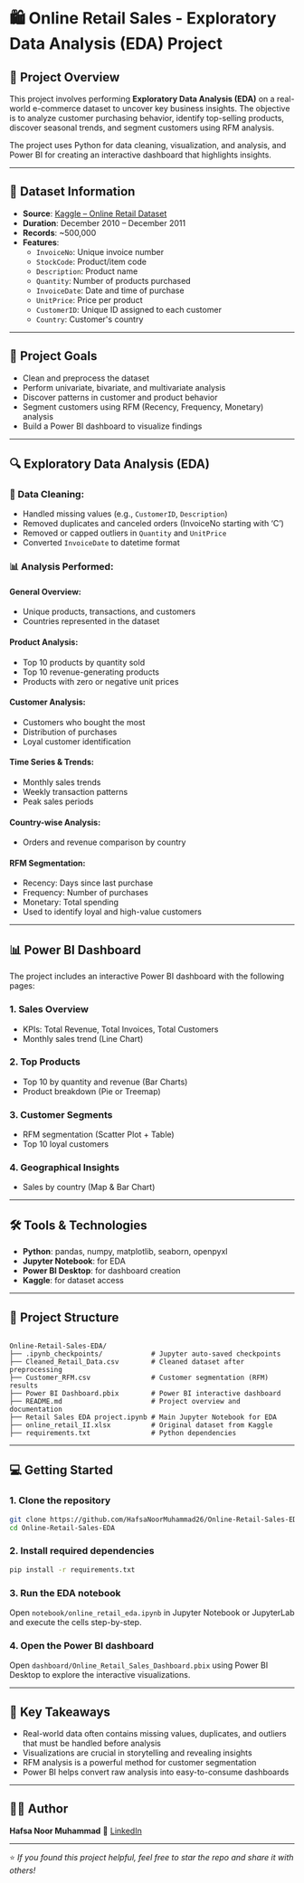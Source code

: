 # 🛍️ Online Retail Sales - Exploratory Data Analysis (EDA) Project

## 📌 Project Overview

This project involves performing **Exploratory Data Analysis (EDA)** on a real-world e-commerce dataset to uncover key business insights. The objective is to analyze customer purchasing behavior, identify top-selling products, discover seasonal trends, and segment customers using RFM analysis.

The project uses Python for data cleaning, visualization, and analysis, and Power BI for creating an interactive dashboard that highlights insights.

---

## 📁 Dataset Information

- **Source**: [Kaggle – Online Retail Dataset](https://www.kaggle.com/datasets/lakshmi25npathi/online-retail-dataset)
- **Duration**: December 2010 – December 2011
- **Records**: ~500,000
- **Features**:
  - `InvoiceNo`: Unique invoice number
  - `StockCode`: Product/item code
  - `Description`: Product name
  - `Quantity`: Number of products purchased
  - `InvoiceDate`: Date and time of purchase
  - `UnitPrice`: Price per product
  - `CustomerID`: Unique ID assigned to each customer
  - `Country`: Customer's country

---

## 🎯 Project Goals

- Clean and preprocess the dataset
- Perform univariate, bivariate, and multivariate analysis
- Discover patterns in customer and product behavior
- Segment customers using RFM (Recency, Frequency, Monetary) analysis
- Build a Power BI dashboard to visualize findings

---

## 🔍 Exploratory Data Analysis (EDA)

### 🧼 Data Cleaning:
- Handled missing values (e.g., `CustomerID`, `Description`)
- Removed duplicates and canceled orders (InvoiceNo starting with ‘C’)
- Removed or capped outliers in `Quantity` and `UnitPrice`
- Converted `InvoiceDate` to datetime format

### 📊 Analysis Performed:

#### General Overview:
- Unique products, transactions, and customers
- Countries represented in the dataset

#### Product Analysis:
- Top 10 products by quantity sold
- Top 10 revenue-generating products
- Products with zero or negative unit prices

#### Customer Analysis:
- Customers who bought the most
- Distribution of purchases
- Loyal customer identification

#### Time Series & Trends:
- Monthly sales trends
- Weekly transaction patterns
- Peak sales periods

#### Country-wise Analysis:
- Orders and revenue comparison by country

#### RFM Segmentation:
- Recency: Days since last purchase
- Frequency: Number of purchases
- Monetary: Total spending
- Used to identify loyal and high-value customers

---

## 📊 Power BI Dashboard

The project includes an interactive Power BI dashboard with the following pages:

### 1. Sales Overview
- KPIs: Total Revenue, Total Invoices, Total Customers
- Monthly sales trend (Line Chart)

### 2. Top Products
- Top 10 by quantity and revenue (Bar Charts)
- Product breakdown (Pie or Treemap)

### 3. Customer Segments
- RFM segmentation (Scatter Plot + Table)
- Top 10 loyal customers

### 4. Geographical Insights
- Sales by country (Map & Bar Chart)

---

## 🛠️ Tools & Technologies

- **Python**: pandas, numpy, matplotlib, seaborn, openpyxl
- **Jupyter Notebook**: for EDA
- **Power BI Desktop**: for dashboard creation
- **Kaggle**: for dataset access

---

## 📁 Project Structure

```

Online-Retail-Sales-EDA/
├── .ipynb_checkpoints/            # Jupyter auto-saved checkpoints
├── Cleaned_Retail_Data.csv        # Cleaned dataset after preprocessing
├── Customer_RFM.csv               # Customer segmentation (RFM) results
├── Power BI Dashboard.pbix        # Power BI interactive dashboard
├── README.md                      # Project overview and documentation
├── Retail Sales EDA project.ipynb # Main Jupyter Notebook for EDA
├── online_retail_II.xlsx          # Original dataset from Kaggle
├── requirements.txt               # Python dependencies

````

---

## 💻 Getting Started

### 1. Clone the repository

```bash
git clone https://github.com/HafsaNoorMuhammad26/Online-Retail-Sales-EDA.git
cd Online-Retail-Sales-EDA
````

### 2. Install required dependencies

```bash
pip install -r requirements.txt
```

### 3. Run the EDA notebook

Open `notebook/online_retail_eda.ipynb` in Jupyter Notebook or JupyterLab and execute the cells step-by-step.

### 4. Open the Power BI dashboard

Open `dashboard/Online_Retail_Sales_Dashboard.pbix` using Power BI Desktop to explore the interactive visualizations.

---

## 📌 Key Takeaways

* Real-world data often contains missing values, duplicates, and outliers that must be handled before analysis
* Visualizations are crucial in storytelling and revealing insights
* RFM analysis is a powerful method for customer segmentation
* Power BI helps convert raw analysis into easy-to-consume dashboards

---

## 🙋‍♀️ Author

**Hafsa Noor Muhammad**
🔗 [LinkedIn](https://www.linkedin.com/in/hafsa-noor-muhammad-67b96331a/)

---

⭐ *If you found this project helpful, feel free to star the repo and share it with others!*

```
